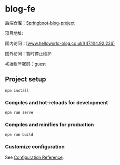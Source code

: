 # blog-fe

后端仓库：[Springboot-blog-project](https://github.com/Xinjiann/Springboot-blog-project)

项目地址: 

国内访问：[www.helloworld-blog.co.uk](47.104.92.236)

国外访问：暂时停止维护 

初始账号密码：guest

## Project setup
```
npm install
```

### Compiles and hot-reloads for development
```
npm run serve
```

### Compiles and minifies for production
```
npm run build
```

### Customize configuration
See [Configuration Reference](https://cli.vuejs.org/config/).
